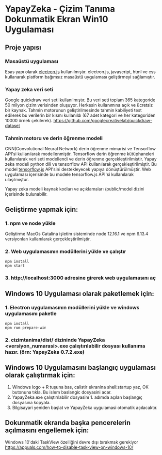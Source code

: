 # YapayZeka - Çizim Tanıma Dokunmatik Ekran Win10 Uygulaması

## Proje yapısı

### Masaüstü uygulaması 
Esas yapı olarak [electron.js](https://www.electronjs.org/) kullanılmıştır. electron.js, javascript, html ve css kullanarak platform bağımsız masaüstü uygulaması geliştirmeyi sağlamıştır.

### Yapay zeka veri seti
Google quickdraw veri seti kullanılmıştır. Bu veri seti toplam 365 kategoride 50 milyon çizim verisinden oluşuyor. Herkesin kullanımına açık ve ücretsiz bir kaynak. Tahmin motorunun geliştirilmesinde tahmin kabiliyeti test edilerek bu verilerin bir kısmı kullanıldı (67 adet kategori ve her kategoriden 10000 örnek çekilerek).
https://github.com/googlecreativelab/quickdraw-dataset

### Tahmin motoru ve derin öğrenme modeli
CNN(Convolutional Neural Network) derin öğrenme mimarisi ve Tensorflow API'si kullanılarak modellenmiştir. Tensorflow derin öğrenme kütüphaneleri kullanılarak veri seti modellendi ve derin öğrenme gerçekleştirilmiştir. Yapay zeka modeli python dili ve tensorflow API kullanılarak gerçekleştirilmiştir. Bu model [tensorflow.js](https://www.tensorflow.org/js) API'sini destekleyecek yapıya dönüştürülmüştir. Web uygulaması içerisinde bu modele tensorflow.js API'si kullanılarak ulaşılmıştur.

Yapay zeka modeli kaynak kodları ve açıklamaları /public/model dizini içerisinde bulunabilir.

## Geliştirme yapmak için:
### 1. npm ve node yükle
Geliştirme MacOs Catalina işletim sisteminde node 12.16.1 ve npm 6.13.4 versiyonları kullanılarak gerçekleştirilmiştir.
 
### 2. Web uygulamasının modüllerini yükle ve çalıştır
```
npm install
npm start
```

### 3. http://localhost:3000 adresine girerek web uygulamasını aç

## Windows 10 Uygulaması olarak paketlemek için:
### 1. Electron uygulamasının modüllerini yükle ve windows uygulamasını paketle
```
npm install
npm run prepare-win
```

### 2. cizimtanima/dist/ dizininde YapayZeka <versiyon_numarasi>.exe çalıştırılabilir dosyası kullanıma hazır. (örn: YapayZeka 0.7.2.exe)

## Windows 10 Uygulamasını başlangıç uygulaması olarak çalıştırmak için:
1. Windows logo + R tuşuna bas, calistir ekranina shell:startup yaz, OK butonuna tıkla. Bu islem baslangic dosyasini acar. 
2. YapayZeka.exe çalıştırılabilir dosyasinı 1. adımda açılan başlangıç dosyasına kopyala.
3. Bilgisayari yeniden başlat ve YapayZeka uygulamasi otomatik açılacaktır.

## Dokunmatik ekranda başka pencerelerin açılmasını engellemek için:
Windows 10'daki TaskView özelliğini devre dışı bırakmak gerekiyor
https://appuals.com/how-to-disable-task-view-on-windows-10/
